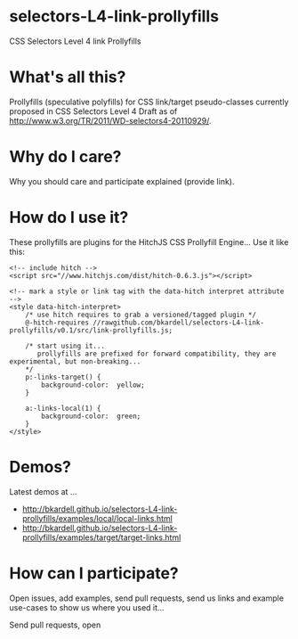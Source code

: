 selectors-L4-link-prollyfills
=============================
CSS Selectors Level 4 link Prollyfills


What's all this?
================
Prollyfills (speculative polyfills) for CSS link/target pseudo-classes currently proposed in CSS Selectors Level 4 Draft as of http://www.w3.org/TR/2011/WD-selectors4-20110929/.

Why do I care?
==============
Why you should care and participate explained (provide link).

How do I use it?
================
These prollyfills are plugins for the HitchJS CSS Prollyfill Engine... Use it like this:

    <!-- include hitch -->
    <script src="//www.hitchjs.com/dist/hitch-0.6.3.js"></script>
    
    <!-- mark a style or link tag with the data-hitch interpret attribute -->
    <style data-hitch-interpret>
        /* use hitch requires to grab a versioned/tagged plugin */
        @-hitch-requires //rawgithub.com/bkardell/selectors-L4-link-prollyfills/v0.1/src/link-prollyfills.js;

        /* start using it... 
           prollyfills are prefixed for forward compatibility, they are experimental, but non-breaking...
        */
        p:-links-target() { 
            background-color:  yellow;  
        }
        
        a:-links-local(1) {  
            background-color:  green; 
        }
    </style>
    

Demos?
======
Latest demos at ...

* http://bkardell.github.io/selectors-L4-link-prollyfills/examples/local/local-links.html
* http://bkardell.github.io/selectors-L4-link-prollyfills/examples/target/target-links.html


How can I participate?
======================
Open issues, add examples, send pull requests, send us links and example use-cases to show us where you used it...

Send pull requests, open 
